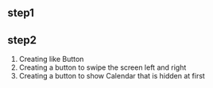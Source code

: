## step1

## step2
1. Creating like Button
2. Creating a button to swipe the screen left and right
3. Creating a button to show Calendar that is hidden at first
